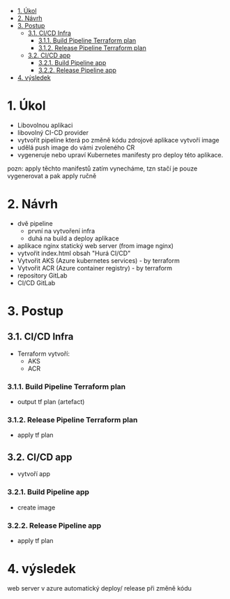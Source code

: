 <!-- TOC -->
- [1. Úkol](#1-úkol)
- [2. Návrh](#2-návrh)
- [3. Postup](#3-postup)
	- [3.1. CI/CD Infra](#31-cicd-infra)
		- [3.1.1. Build Pipeline Terraform plan](#311-build-pipeline-terraform-plan)
		- [3.1.2. Release Pipeline Terraform plan](#312-release-pipeline-terraform-plan)
	- [3.2. CI/CD app](#32-cicd-app)
		- [3.2.1. Build Pipeline app](#321-build-pipeline-app)
		- [3.2.2. Release Pipeline app](#322-release-pipeline-app)
- [4. výsledek](#4-výsledek)
<!-- /TOC -->

# 1. Úkol  
- Libovolnou aplikaci
- libovolný CI-CD provider
- vytvořit pipeline která po změně kódu zdrojové aplikace vytvoří image
- udělá push image do vámi zvoleného CR
- vygeneruje nebo upraví Kubernetes manifesty pro deploy této aplikace.

pozn: apply těchto manifestů zatím vynecháme, tzn stačí je pouze vygenerovat a pak apply ručně

# 2. Návrh
- dvě pipeline
  - první na vytvoření infra
  - duhá na build a deploy aplikace
- aplikace nginx statický web server (from image nginx)
- vytvořit index.html obsah "Hurá CI/CD"
- Vytvořit AKS (Azure kubernetes services) - by terraform
- Vytvořit ACR (Azure container registry) - by terraform
- repository GitLab
- CI/CD GitLab

# 3. Postup

## 3.1. CI/CD Infra
- Terraform vytvoří:
    - AKS
    - ACR

### 3.1.1. Build Pipeline Terraform plan
 - output tf plan (artefact)

### 3.1.2. Release Pipeline Terraform plan
 - apply tf plan

## 3.2. CI/CD app
- vytvoří app

### 3.2.1. Build Pipeline app
- create image

### 3.2.2. Release Pipeline app
 - apply tf plan

# 4. výsledek
web server v azure automatický deploy/ release při změně kódu 